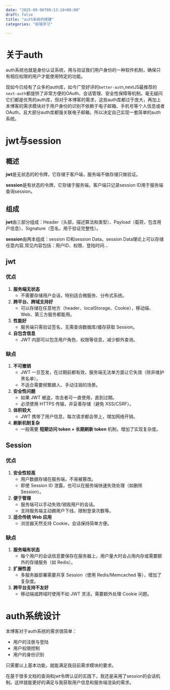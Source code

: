 ```yaml
---
date: "2025-09-06T09:13:10+08:00"
draft: false
title: "auth系统的搭建"
categories: "前端学习"

---
```


# 关于auth

auth系统也就是身份认证系统，用与验证我们用户身份的一种软件机制，确保只有相应权限的用户才能使用特定的功能。

现如今已经有了众多的auth库，如今广受好评的`better-auth`,nextJS最推荐的`next-auth`都提供了非常方便的OAuth、会话管理、安全性保障等机制。毫无疑问它们都是优秀的auth库，但对于本博客的需求，这些auth库都过于庞大，再加上本博客的需求模块对于用户身份的识别不依赖于电子邮箱、手机号等个人信息或者OAuth，且大部分auth库都强关联电子邮箱，所以决定自己实现一套简单的auth系统。

# jwt与session

## 概述

**jwt**是无状态的的令牌，它存储于客户端，服务端不做存储只做验证。

**session**是有状态的令牌，它存储于服务端，客户端只记录session ID用于服务端查询session。

## 组成

**jwt**由三部分组成：Header（头部，描述算法和类型）、Payload（载荷，包含用户信息）、Signature（签名，用于验证完整性）。

**session**由两本组成：session ID和session Data。session Data理论上可以存储任意内容,常见内容包括：用户ID、权限、登陆时间...

## jwt

### 优点

1. **服务端无状态**
    - 不需要存储用户会话，特别适合微服务、分布式系统。
2. **跨平台、跨域支持好**
    - 可以存储在任意地方（header、localStorage、Cookie），移动端、Web、第三方服务都能用。
3. **性能好**
    - 服务端只需验证签名，无需查询数据库/缓存获取 Session。
4. **自包含信息**
    - JWT 内部可以包含用户角色、权限等信息，减少额外查询。

### 缺点

1. **不可撤销**
    - JWT 一旦签发，在过期前都有效，服务端无法单方面让它失效（除非维护黑名单）。
    - 不适合需要频繁踢人、手动注销的场景。
2. **安全性问题**
    - 如果 JWT 被盗，攻击者可一直使用，直到过期。
    - 必须使用 HTTPS 传输，并妥善存储（避免 XSS/CSRF）。
3. **体积较大**
    - JWT 携带了用户信息，每次请求都会带上，增加网络开销。
4. **刷新机制复杂**
    - 一般需要 **短期访问 token + 长期刷新 token** 机制，增加了实现复杂度。

## Session

### 优点

1. **安全性较高**
    - 用户数据存储在服务端，不易被篡改。
    - 即使 Session ID 泄露，也可以在服务端快速失效处理（如删除 Session）。
2. **便于管理**
    - 服务端可以手动失效/销毁用户的会话。
    - 支持服务端主动踢用户下线、限制登录次数等。
3. **适合传统 Web 应用**
    - 浏览器天然支持 Cookie，会话保持简单方便。

### 缺点

1. **服务端有状态**
    - 每个用户的会话信息要保存在服务器上，用户量大时会占用内存或需要额外的存储服务（如 Redis）。
2. **扩展性差**
    - 多服务器部署需要共享 Session（使用 Redis/Memcached 等），增加了复杂度。
3. **跨平台支持不友好**
    - 移动端或跨域时使用不如 JWT 灵活，需要额外处理 Cookie 问题。

# auth系统设计

本博客对于auth系统的需求很简单：

- 用户的注册与登陆
- 用户权限控制
- 用户的身份识别

只需要以上基本功能，就能满足我目前需求模块的要求。

在基于很多文档的查询和jwt令牌认证的实践下，我还是采用了session的会话机制。这样就能更好的满足与我获取用户信息和服务端渲染的需求。